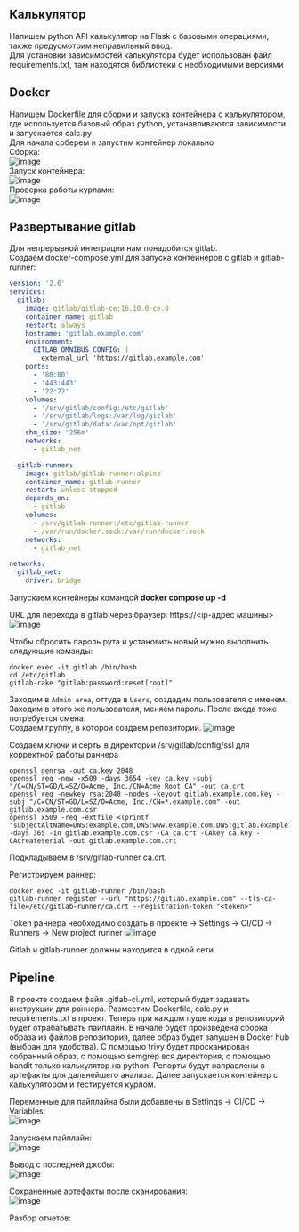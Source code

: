 ## Калькулятор
Напишем python API калькулятор на Flask с базовыми операциями, также предусмотрим неправильный ввод.  
Для установки зависимостей калькулятора будет использован файл requirements.txt, там находятся библиотеки с необходимыми версиями
  
## Docker
Напишем Dockerfile для сборки и запуска контейнера с калькулятором, где используется базовый образ python, устанавливаются зависимости и запускается calc.py  
Для начала соберем и запустим контейнер локально  
Сборка:  
![image](https://github.com/user-attachments/assets/a68c33f0-c040-4d3f-8ced-5ef1978b8ee8)  
Запуск контейнера:  
![image](https://github.com/user-attachments/assets/c632a6f5-0390-4caa-a5c0-ff90351d065c)  
Проверка работы курлами:  
![image](https://github.com/user-attachments/assets/137d7c18-298e-4870-9ddf-08dd8321df93)  

## Развертывание gitlab  
Для непрерывной интеграции нам понадобится gitlab.  
Создаём docker-compose.yml для запуска контейнеров с gitlab и gitlab-runner:  
```yaml  
version: '2.6'
services:
  gitlab:
    image: gitlab/gitlab-ce:16.10.0-ce.0
    container_name: gitlab
    restart: always
    hostname: 'gitlab.example.com'
    environment:
      GITLAB_OMNIBUS_CONFIG: |
        external_url 'https://gitlab.example.com'
    ports:
      - '80:80'
      - '443:443'
      - '22:22'
    volumes:
      - '/srv/gitlab/config:/etc/gitlab'
      - '/srv/gitlab/logs:/var/log/gitlab'
      - '/srv/gitlab/data:/var/opt/gitlab'
    shm_size: '256m'
    networks:
      - gitlab_net

  gitlab-runner:
    image: gitlab/gitlab-runner:alpine
    container_name: gitlab-runner
    restart: unless-stopped
    depends_on:
      - gitlab
    volumes:
      - /srv/gitlab-runner:/etc/gitlab-runner
      - /var/run/docker.sock:/var/run/docker.sock
    networks:
      - gitlab_net

networks:
  gitlab_net:
    driver: bridge
```  
  
Запускаем контейнеры командой **docker compose up -d**

URL для перехода в gitlab через браузер: https://<ip-адрес машины>
![image](https://github.com/user-attachments/assets/d69e09a7-4965-42a8-aa84-f91b32e371b5)

Чтобы сбросить пароль рута и установить новый нужно выполнить следующие команды:
```
docker exec -it gitlab /bin/bash
cd /etc/gitlab
gitlab-rake "gitlab:password:reset[root]"
```
Заходим в `Admin area`, оттуда в `Users`, создадим пользователя с именем. Заходим в этого же пользователя, меняем пароль. После входа тоже потребуется смена.  
Создаем группу, в которой создаем репозиторий.
![image](https://github.com/user-attachments/assets/1bdfc200-4748-4de9-965f-763eee921e14)
  
Создаем ключи и серты в директории /srv/gitlab/config/ssl для корректной работы раннера
```
openssl genrsa -out ca.key 2048
openssl req -new -x509 -days 3654 -key ca.key -subj "/C=CN/ST=GD/L=SZ/O=Acme, Inc./CN=Acme Root CA" -out ca.crt
openssl req -newkey rsa:2048 -nodes -keyout gitlab.example.com.key -subj "/C=CN/ST=GD/L=SZ/O=Acme, Inc./CN=*.example.com" -out gitlab.example.com.csr
openssl x509 -req -extfile <(printf "subjectAltName=DNS:example.com,DNS:www.example.com,DNS:gitlab.example.com") -days 365 -in gitlab.example.com.csr -CA ca.crt -CAkey ca.key -CAcreateserial -out gitlab.example.com.crt
```
Подкладываем в /srv/gitlab-runner ca.crt.
  
Регистрируем раннер:
```
docker exec -it gitlab-runner /bin/bash
gitlab-runner register --url "https://gitlab.example.com" --tls-ca-file=/etc/gitlab-runner/ca.crt --registration-token "<token>"
```
Token раннера необходимо создать в проекте -> Settings -> CI/CD -> Runners -> New project runner
![image](https://github.com/user-attachments/assets/ccf9291c-b64c-41c1-a0b5-74f96013a1b7)
  
Gitlab и gitlab-runner должны находится в одной сети.
  
## Pipeline  
В проекте создаем файл .gitlab-ci.yml, который будет задавать инструкции для раннера. Разместим Dockerfile, calc.py и requirements.txt в проект. Теперь при каждом пуше кода в репозиторий будет отрабатывать пайплайн. В начале будет произведена сборка образа из файлов репозитория, далее образ будет запушен в Docker hub (выбран для удобства). С помощью trivy будет просканирован собранный образ, с помощью semgrep вся директория, с помощью bandit только калькулятор на python. Репорты будут направлены в артефакты для дальнейшего анализа. Далее запускается контейнер с калькулятором и тестируется курлом.  
  
Переменные для пайплайна были добавлены в Settings -> CI/CD -> Variables:  
![image](https://github.com/user-attachments/assets/59484faa-fb1c-4ec7-a01a-5c25bc729c49)  

Запускаем пайплайн:  
![image](https://github.com/user-attachments/assets/5e512c5b-2d49-4d62-b7d2-1d51ae387221)  
  
Вывод с последней джобы:  
![image](https://github.com/user-attachments/assets/1346b841-06d7-45b7-b7eb-61803072028a)  

Сохраненные артефакты после сканирования:  
![image](https://github.com/user-attachments/assets/6dd37a78-25e0-4eb9-a13b-829b562e0f0b)  

Разбор отчетов:  





